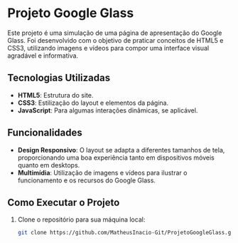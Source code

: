# Projeto Google Glass

Este projeto é uma simulação de uma página de apresentação do Google Glass. Foi desenvolvido com o objetivo de praticar conceitos de HTML5 e CSS3, utilizando imagens e vídeos para compor uma interface visual agradável e informativa.

## Tecnologias Utilizadas

- **HTML5**: Estrutura do site.
- **CSS3**: Estilização do layout e elementos da página.
- **JavaScript**: Para algumas interações dinâmicas, se aplicável.

## Funcionalidades

- **Design Responsivo**: O layout se adapta a diferentes tamanhos de tela, proporcionando uma boa experiência tanto em dispositivos móveis quanto em desktops.
- **Multimídia**: Utilização de imagens e vídeos para ilustrar o funcionamento e os recursos do Google Glass.

## Como Executar o Projeto

1. Clone o repositório para sua máquina local:

   ```bash
   git clone https://github.com/MatheusInacio-Git/ProjetoGoogleGlass.git
